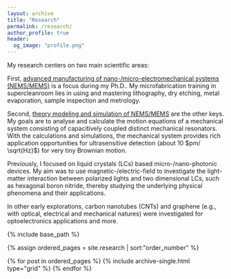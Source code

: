 ```yaml
---
layout: archive
title: "Research"
permalink: /research/
author_profile: true
header:
  og_image: "profile.png"
---
```


My research centers on two main scientific areas:

First, <ins>advanced manufacturing of nano-/micro-electromechanical systems (NEMS/MEMS)</ins> is a focus during my Ph.D..
My microfabrication training in supercleanroom lies in using and mastering lithography, dry etching, metal evaporation, sample inspection and metrology.

Second, <ins>theory modeling and simulation of NEMS/MEMS</ins> are the other keys. My goals are to analyse and calculate 
the motion equations of a mechanical system consisting of capacitively coupled distinct mechanical resonators. With the calculations and simulations, the mechanical system provides rich application opportunities for ultrasensitive detection (about 10 $pm/ \sqrt{Hz}$) for very tiny Brownian motion.

Previously, I focused on liquid crystals (LCs) based micro-/nano-photonic devices. My aim was to use magnetic-/electric-field to investigate the light-matter interaction between polarized lights and two dimensional LCs, such as hexagonal boron nitride, thereby studying the underlying physical phenomena and their applications.

In other early explorations, carbon nanotubes (CNTs) and graphene (e.g., with optical, electrical and mechanical natures) were investigated for optoelectronics applications and more.


<nbsp>

{% include base_path %}

{% assign ordered_pages = site.research | sort:"order_number" %}

{% for post in ordered_pages %}
  {% include archive-single.html type="grid" %}
{% endfor %}
